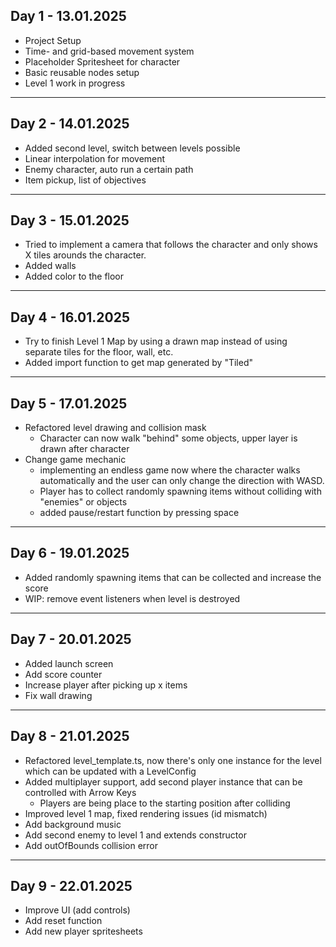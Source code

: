 ## Day 1 - 13.01.2025
- Project Setup
- Time- and grid-based movement system
- Placeholder Spritesheet for character
- Basic reusable nodes setup
- Level 1 work in progress

---

## Day 2 - 14.01.2025
- Added second level, switch between levels possible
- Linear interpolation for movement
- Enemy character, auto run a certain path
- Item pickup, list of objectives

---

## Day 3 - 15.01.2025
- Tried to implement a camera that follows the character and only shows X tiles arounds the character.
- Added walls
- Added color to the floor

---

## Day 4 - 16.01.2025
- Try to finish Level 1 Map by using a drawn map instead of using separate tiles for the floor, wall, etc.
- Added import function to get map generated by "Tiled"

--- 

## Day 5 - 17.01.2025
- Refactored level drawing and collision mask
  - Character can now walk "behind" some objects, upper layer is drawn after character
- Change game mechanic
  - implementing an endless game now where the character walks automatically and the user can only change the direction with WASD.
  - Player has to collect randomly spawning items without colliding with "enemies" or objects
  - added pause/restart function by pressing space

---

## Day 6 - 19.01.2025
- Added randomly spawning items that can be collected and increase the score
- WIP: remove event listeners when level is destroyed

---

## Day 7 - 20.01.2025
- Added launch screen
- Add score counter
- Increase player after picking up x items
- Fix wall drawing

--- 

## Day 8 - 21.01.2025
- Refactored level_template.ts, now there's only one instance for the level which can be updated with a LevelConfig
- Added multiplayer support, add second player instance that can be controlled with Arrow Keys
  - Players are being place to the starting position after colliding
- Improved level 1 map, fixed rendering issues (id mismatch)
- Add background music
- Add second enemy to level 1 and extends constructor
- Add outOfBounds collision error

--- 

## Day 9 - 22.01.2025
- Improve UI (add controls)
- Add reset function
- Add new player spritesheets
